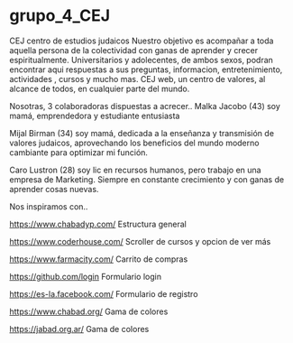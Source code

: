 # grupo_4_CEJ

CEJ centro de estudios judaicos
Nuestro objetivo es acompañar a toda aquella persona de la colectividad con ganas de aprender y crecer espiritualmente.
Universitarios y adolecentes, de ambos sexos,  podran encontrar aqui respuestas a sus preguntas, informacion, entretenimiento, actividades , cursos y mucho mas.
CEJ web, un centro de valores, al alcance de todos, en cualquier parte del mundo.   
  
Nosotras, 3 colaboradoras dispuestas a acrecer.. 
Malka Jacobo (43) soy mamá, emprendedora y estudiante entusiasta

Mijal Birman (34) soy mamá, dedicada a la enseñanza y transmisión de valores judaicos, aprovechando los beneficios del mundo moderno cambiante para optimizar mi función.

Caro Lustron (28) soy lic en recursos humanos, pero trabajo en una empresa de Marketing. Siempre en constante crecimiento y con ganas de aprender cosas nuevas.



Nos inspiramos con..

https://www.chabadyp.com/     Estructura general

https://www.coderhouse.com/   Scroller de cursos y opcion de ver más 

https://www.farmacity.com/    Carrito de compras

https://github.com/login      Formulario login

https://es-la.facebook.com/   Formulario de registro

https://www.chabad.org/       Gama de colores

https://jabad.org.ar/         Gama de colores
